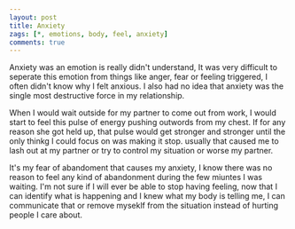 ```yaml
---
layout: post
title: Anxiety
zags: [*, emotions, body, feel, anxiety]
comments: true
---
```

Anxiety was an emotion is really didn't understand, It was very difficult to seperate this emotion from things like anger, fear or feeling triggered, I often didn't know why I felt anxious. I also  had no idea that anxiety was the single most destructive force in my relationship.

When I would wait outside for my partner to come out from work, I would start to feel this pulse of energy pushing outwords from my chest. If for any reason she got held up, that pulse would get stronger and stronger until the only thinkg I could focus on was making it stop. usually that caused me to lash out at my partner or try to control my situation or worse my partner.

It's my fear of abandoment that causes my anxiety, I know there was no reason to feel any kind of abandonment during the few miuntes I was waiting. I'm not sure if I will ever be able to stop having feeling, now that I can identify what is happening and I knew what my body is telling me, I can communicate that or remove myseklf from the situation instead of hurting people I care about.